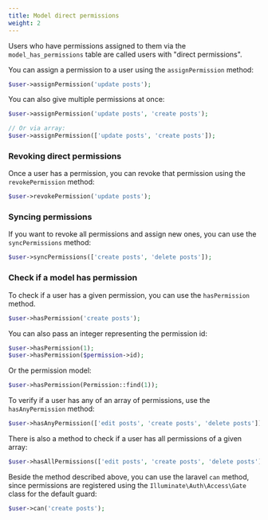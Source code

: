 ```yaml
---
title: Model direct permissions
weight: 2
---
```


Users who have permissions assigned to them via the `model_has_permissions` table are called users with "direct permissions".

You can assign a permission to a user using the `assignPermission` method:

```php
$user->assignPermission('update posts');
```

You can also give multiple permissions at once:

```php
$user->assignPermission('update posts', 'create posts');

// Or via array:
$user->assignPermission(['update posts', 'create posts']);
```

### Revoking direct permissions
Once a user has a permission, you can revoke that permission using the `revokePermission` method:

```php
$user->revokePermission('update posts');
```

### Syncing permissions
If you want to revoke all permissions and assign new ones, you can use the `syncPermissions` method:

```php
$user->syncPermissions(['create posts', 'delete posts']);
```

### Check if a model has permission
To check if a user has a given permission, you can use the `hasPermission` method.

```php
$user->hasPermission('create posts');
```

You can also pass an integer representing the permission id:

```php
$user->hasPermission(1);
$user->hasPermission($permission->id);
```

Or the permission model:

```php
$user->hasPermission(Permission::find(1));
```

To verify if a user has any of an array of permissions, use the `hasAnyPermission` method:

```php
$user->hasAnyPermission(['edit posts', 'create posts', 'delete posts']);
```

There is also a method to check if a user has all permissions of a given array:

```php
$user->hasAllPermissions(['edit posts', 'create posts', 'delete posts']);
```

Beside the method described above, you can use the laravel `can` method, since permissions are registered using the
`Illuminate\Auth\Access\Gate` class for the default guard:

```php
$user->can('create posts');
```